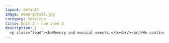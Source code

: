 ```yaml
---
layout: default
image: memorySmall.jpg
category: Services
title: Unit 2 – due June 3
description: |
  <p class="lead"><b>Memory and musical events.</b><br/><br/>We continue to explore the workings of the human auditory system and basic musical concepts.<br/><br/><a href="/unit2/">Read more...</a></p>
---
```

